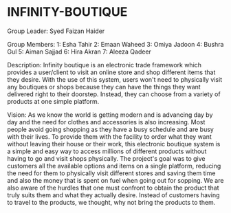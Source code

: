 # INFINITY-BOUTIQUE

Group Leader: Syed Faizan Haider



Group Members:
1: Esha Tahir
2: Emaan Waheed
3: Omiya Jadoon
4: Bushra Gul
5: Aiman Sajjad
6: Hira Akran
7: Aleeza Qadeer

Description:
Infinity boutique is an electronic trade framework which provides a user/client to visit an online 
store and shop different items that they desire. With the use of this system, users won't need to 
physically visit any boutiques or shops because they can have the things they want delivered 
right to their doorstep. Instead, they can choose from a variety of products at one simple 
platform.

Vision:
As we know the world is getting modern and is advancing day by day and the need for clothes and accessories is also increasing. Most people avoid going shopping as they have a busy schedule and are busy with their lives. To provide them with the facility to order what they want without leaving their house or their work, this electronic boutique system is a simple and easy way to access millions of different products without having to go and visit shops physically. 
The project's goal was to give customers all the available options and items on a single platform, reducing the need for them to physically visit different stores and saving them time and also the money that is spent on fuel when going out for sopping. We are also aware of the hurdles that one must confront to obtain the product that truly suits them and what they actually desire. Instead of customers having to travel to the products, we thought, why not bring the products to them. 
